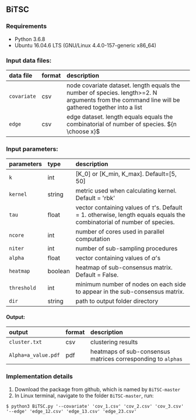 ## BiTSC

### Requirements
* Python 3.6.8
* Ubuntu 16.04.6 LTS (GNU/Linux 4.4.0-157-generic x86_64)

### Input data files:
| data file          | format     | description   |
| :---               | :---       | :---          |
| ```covariate```   | csv       | node covariate dataset. length  equals the number of species. length>=2. N arguments from the command line will be gathered together into a list|
| ```edge```       | csv        | edge dataset. length equals equals the combinatorial of number of species. ${n \choose x}$|

### Input parameters:
| parameters         | type       | description |
| :---               | :---       | :---         |
| ```k```          | int        | \[K_0\] or \[K_min, K_max\]. Default=\[5, 50\]    |
| ```kernel```     | string     | metric used when calculating kernel. Default = 'rbk'   |
| ```tau```        | float      | vector containing values of $\tau$'s. Default = 1. otherwise, length equals equals the combinatorial of number of species. |
| ```ncore```      | int        | number of cores used in parallel computation     |
| ```niter```      | int        | number of sub-sampling procedures     |
| ```alpha```      | float      | vector containing values of $\alpha$'s   |
| ```heatmap```    | boolean    | heatmap of sub-consensus matrix. Default = False.      |
| ```threshold```  | int        | minimum number of nodes on each side to appear in the sub-consensus matrix.      |
| ```dir``` | string     | path to output folder directory  |


#### Output:
| output                 | format     | description |
| :---                   | :---       | :---          |
| ```cluster.txt```      | csv        | clustering results |
|```Alpha=a_value.pdf``` | pdf        | heatmaps of sub-consensus matrices corresponding to ```alphas``` |


### Implementation details
1. Download the package from github, which is named by ```BiTSC-master```
2. In Linux terminal, navigate to the folder ```BiTSC-master```, run:
```console
$ python3 BiTSC.py '--covariate' 'cov_1.csv' 'cov_2.csv' 'cov_3.csv' '--edge' 'edge_12.csv' 'edge_13.csv' 'edge_23.csv'
```

